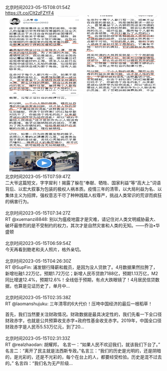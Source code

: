 北京时间2023-05-15T08:01:54Z<br>https://t.co/CIt2zFZYF4<br><img src='/temp/2023/1657899065181634562_0.jpg' width='250' height='250'><img src='/temp/2023/1657899065181634562_1.jpg' width='250' height='250'><img src='/temp/2023/1657899065181634562_2.jpg' width='250' height='250'><br>北京时间2023-05-15T07:59:47Z<br>二大爷这篇短文，字字犀利！揭露了躲在“奉献、牺牲、国家利益”等“高大上”词语背后、以宏大叙事为包装的极权人祸本质。疫情三年的清零，以大局利益为名、以集体主义为招牌，强权意志干尽了种种践踏人权尊严，挑战人类常识的荒谬而疯狂的祸害行为。<br><br>北京时间2023-05-15T07:34:27Z<br>RT @xuemanzi8848: 别以为瘟疫地震才是灾难，请记住对人类文明威胁最大、破坏最惨烈的是不受制约的权力，其次才是自然灾害和人类的无知。
​        ——乔治•华盛顿<br><br>北京时间2023-05-15T06:59:54Z<br>今天再看到鲍老和夫人照片，格外亲切。<br><br>北京时间2023-05-15T04:26:30Z<br>RT @SupFin: 浦发银行降薪和裁员，是因为没人贷款了。4月数据果然拉胯了，新增社融1.22万亿，预期1.72万亿；新增人民币贷款7188亿，预期1.13万亿，M2同比增速12.4%，预期12.6%！全线低于预期，有点大跌眼镜了！4月居民信贷数据，也算是见证历史了，单月中…<br><br>北京时间2023-05-15T02:35:38Z<br>RT @laomanshujuku: 三年清零的6大代价！压垮中国经济的最后一根稻草！

首先，我们当然要关注财政情况。财政数据是最具决定性的，我们先看一下全口径财政赤字，也就是公共预算收支赤字+政府性基金收支赤字。2019年，中国全口径财政赤字是人民币5.53万亿元，到了20…<br><br>北京时间2023-05-15T02:31:33Z<br>RT @realzhaodan: 胡耀邦， 名言一：“如果人民不欢迎我们，就该我们下台了。”  名言二：“离开了民主就是法西斯专政。”名言三：“我们的历史是光明的，还是阴暗的，是光彩的，还是不光彩的，每个在台上的人，都要经受检验。历史是混不过去的。” 名言四：“我们名为无产阶级…<br><br>